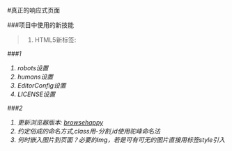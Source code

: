 #真正的响应式页面

###项目中使用的新技能
 >1. HTML5新标签: <i> <em>
 >
 >

###1

1. robots设置
2. humans设置
3. EditorConfig设置
4. LICENSE设置

###2

1. 更新浏览器版本: [browsehappy](https://browsehappy.com/)
2. 约定俗成的命名方式,class用-分割,id使用驼峰命名法
3. 何时嵌入图片到页面？必要的img，若是可有可无的图片直接用标签style引入

